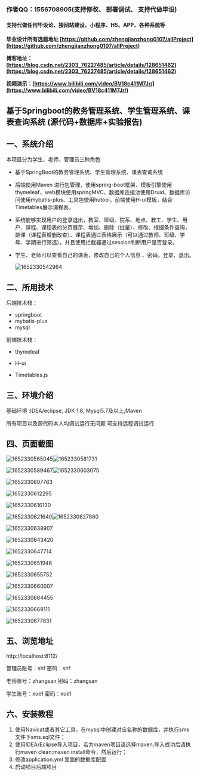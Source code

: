 ### 作者QQ：1556708905(支持修改、 部署调试、 支持代做毕设)

#### 支持代做任何毕设论、接网站建设、小程序、H5、APP、各种系统等

**毕业设计所有选题地址 [https://github.com/zhengjianzhong0107/allProject](https://github.com/zhengjianzhong0107/allProject)**

**博客地址：[https://blog.csdn.net/2303_76227485/article/details/128651462](https://blog.csdn.net/2303_76227485/article/details/128651462)**

**视频演示：[https://www.bilibili.com/video/BV18c411M7Jr/](https://www.bilibili.com/video/BV18c411M7Jr/)**

 
## 基于Springboot的教务管理系统、学生管理系统、课表查询系统 (源代码+数据库+实验报告)

## 一、系统介绍

本项目分为学生、老师、管理员三种角色

- 基于SpringBoot的教务管理系统、学生管理系统、课表查询系统 

- 后端使用Maven 进行包管理，使用spring-boot框架、模板引擎使用thymeleaf、web模块使用springMVC、数据库连接池使用Druid、数据库访问使用mybatis-plus、工具包使用hutool。前端使用H-ui模板，结合Timetables展示课程表。

- 系统能够实现用户的登录退出，教室、班级、院系、地点、教工、学生、用户、课程、课程表的分页展示、增加、删除（批量）、修改、根据条件查询，排课（课程表增删改查）、课程表通过表格展示（可以通过教师、班级、学年、学期进行筛选）。并且使用拦截器通过session判断用户是否登录。 

- 学生、老师可以查看自己的课表，修改自己的个人信息 、密码。登录、退出。

  ![1652330542964](picture/1652330542964.png)

## 二、所用技术

后端技术栈：

- springboot
- mybatis-plus
- mysql

前端技术栈：

- thymeleaf
- H-ui

- Timetables.js


## 三、环境介绍

基础环境 :IDEA/eclipse, JDK 1.8, Mysql5.7及以上,Maven

所有项目以及源代码本人均调试运行无问题 可支持远程调试运行

## 四、页面截图



![1652330565045](picture/1652330565045.png)![1652330581731](picture/1652330581731.png)

![1652330589467](picture/1652330589467.png)![1652330603075](picture/1652330603075.png)

![1652330607763](picture/1652330607763.png)

![1652330612295](picture/1652330612295.png)

![1652330616130](picture/1652330616130.png)

![1652330621640](picture/1652330621640.png)![1652330627860](picture/1652330627860.png)

![1652330638907](picture/1652330638907.png)

![1652330643420](picture/1652330643420.png)

![1652330647714](picture/1652330647714.png)

![1652330651946](picture/1652330651946.png)

![1652330655752](picture/1652330655752.png)

![1652330660007](picture/1652330660007.png)

![1652330664455](picture/1652330664455.png)

![1652330669111](picture/1652330669111.png)

![1652330677831](picture/1652330677831.png)

## 五、浏览地址

http://localhost:8112/

管理员账号：shf   密码：shf

老师账号：zhangsan   密码：zhangsan

学生账号：xue1 密码：xue1

## 六、安装教程

1. 使用Navicat或者其它工具，在mysql中创建对应名称的数据库，并执行sms文件下sms.sql文件；
2. 使用IDEA/Eclipse导入项目，若为maven项目请选择maven;导入成功后请执行maven clean;maven install命令，然后运行；
3. 修改application.yml 里面的数据库配置
4. 启动项目后端项目 

 